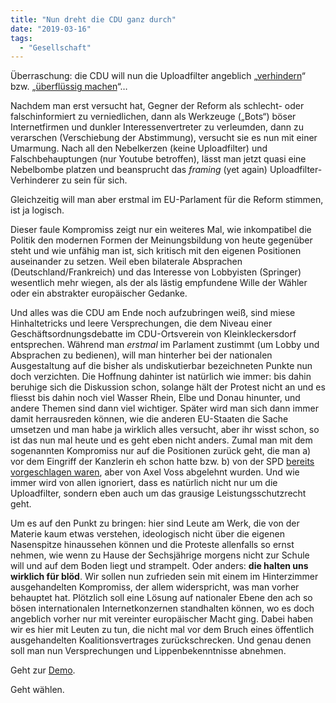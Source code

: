 ```yaml
---
title: "Nun dreht die CDU ganz durch"
date: "2019-03-16"
tags:
  - "Gesellschaft"
---
```


Überraschung: die CDU will nun die Uploadfilter angeblich „[verhindern](https://www.tagesschau.de/inland/urheberrecht-113.html)“ bzw. „[überflüssig machen](http://www.spiegel.de/politik/deutschland/eu-urheberrechtsreform-cdu-will-die-uploadfilter-beerdigen-a-1258124.html)“…

Nachdem man erst versucht hat, Gegner der Reform als schlecht- oder falschinformiert zu verniedlichen, dann als Werkzeuge („Bots“) böser Internetfirmen und dunkler Interessenvertreter zu verleumden, dann zu verarschen (Verschiebung der Abstimmung), versucht sie es nun mit einer Umarmung. Nach all den Nebelkerzen (keine Uploadfilter) und Falschbehauptungen (nur Youtube betroffen), lässt man jetzt quasi eine Nebelbombe platzen und beansprucht das _framing_ (yet again) Uploadfilter-Verhinderer zu sein für sich.

Gleichzeitig will man aber erstmal im EU-Parlament für die Reform stimmen, ist ja logisch.

Dieser faule Kompromiss zeigt nur ein weiteres Mal, wie inkompatibel die Politik den modernen Formen der Meinungsbildung von heute gegenüber steht und wie unfähig man ist, sich kritisch mit den eigenen Positionen auseinander zu setzen. Weil eben bilaterale Absprachen (Deutschland/Frankreich) und das Interesse von Lobbyisten (Springer) wesentlich mehr wiegen, als der als lästig empfundene Wille der Wähler oder ein abstrakter europäischer Gedanke.

Und alles was die CDU am Ende noch aufzubringen weiß, sind miese Hinhaltetricks und leere Versprechungen, die dem Niveau einer Geschäftsordnungsdebatte im CDU-Ortsverein von Kleinkleckersdorf entsprechen. Während man _erstmal_ im Parlament zustimmt (um Lobby und Absprachen zu bedienen), will man hinterher bei der nationalen Ausgestaltung auf die bisher als undiskutierbar bezeichneten Punkte nun doch verzichten. Die Hoffnung dahinter ist natürlich wie immer: bis dahin beruhige sich die Diskussion schon, solange hält der Protest nicht an und es fliesst bis dahin noch viel Wasser Rhein, Elbe und Donau hinunter, und andere Themen sind dann viel wichtiger. Später wird man sich dann immer damit herrausreden können, wie die anderen EU-Staaten die Sache umsetzen und man habe ja wirklich alles versucht, aber ihr wisst schon, so ist das nun mal heute und es geht eben nicht anders. Zumal man mit dem sogenannten Kompromiss nur auf die Positionen zurück geht, die man a) vor dem Eingriff der Kanzlerin eh schon hatte bzw. b) von der SPD [bereits vorgeschlagen waren](https://twitter.com/woelken/status/1106696135782133760?s=21), aber von Axel Voss abgelehnt wurden. Und wie immer wird von allen ignoriert, dass es natürlich nicht nur um die Uploadfilter, sondern eben auch um das grausige Leistungsschutzrecht geht.

Um es auf den Punkt zu bringen: hier sind Leute am Werk, die von der Materie kaum etwas verstehen, ideologisch nicht über die eigenen Nasenspitze hinaussehen können und die Proteste allenfalls so ernst nehmen, wie wenn zu Hause der Sechsjährige morgens nicht zur Schule will und auf dem Boden liegt und strampelt. Oder anders: **die halten uns wirklich für blöd**. Wir sollen nun zufrieden sein mit einem im Hinterzimmer ausgehandelten Kompromiss, der allem widerspricht, was man vorher behauptet hat. Plötzlich soll eine Lösung auf nationaler Ebene den ach so bösen internationalen Internetkonzernen standhalten können, wo es doch angeblich vorher nur mit vereinter europäischer Macht ging. Dabei haben wir es hier mit Leuten zu tun, die nicht mal vor dem Bruch eines öffentlich ausgehandelten Koalitionsvertrages zurückschrecken. Und genau denen soll man nun Versprechungen und Lippenbekenntnisse abnehmen.

Geht zur [Demo](https://savetheinternet.info/demos).

Geht wählen.
